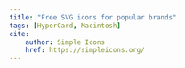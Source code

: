 ```yaml
---
title: "Free SVG icons for popular brands"
tags: [HyperCard, Macintosh]
cite:
    author: Simple Icons
    href: https://simpleicons.org/
---
```


